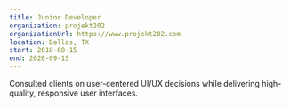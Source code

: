 ```yaml
---
title: Junior Developer
organization: projekt202
organizationUrl: https://www.projekt202.com
location: Dallas, TX
start: 2018-08-15
end: 2020-09-15
---
```


Consulted clients on user-centered UI/UX decisions while delivering high-quality, responsive user interfaces.
